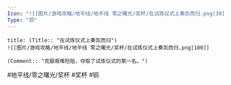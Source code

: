 ```yaml
---
Icon: "![[图片/游戏攻略/地平线/地平线 零之曙光/奖杯/在试炼仪式上奏凯而归.png|30]]"
Type: "铜"
---
```

```ad-common-bronze-trophy
title: (Title:: "在试炼仪式上奏凯而归")
![[图片/游戏攻略/地平线/地平线 零之曙光/奖杯/在试炼仪式上奏凯而归.png|100]]

(Comment:: "克服艰难险阻，夺取了试炼仪式的第一名。")
```

#地平线/零之曙光/奖杯 #奖杯 #铜
